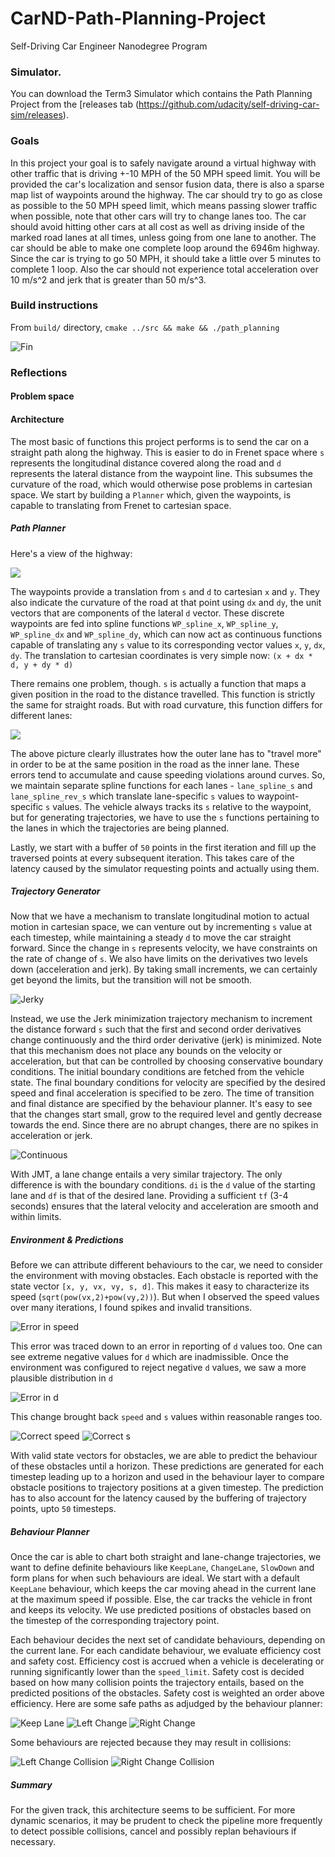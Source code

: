 # CarND-Path-Planning-Project
Self-Driving Car Engineer Nanodegree Program
   
### Simulator.
You can download the Term3 Simulator which contains the Path Planning Project from the [releases tab (https://github.com/udacity/self-driving-car-sim/releases).

### Goals
In this project your goal is to safely navigate around a virtual highway with other traffic that is driving +-10 MPH of the 50 MPH speed limit. You will be provided the car's localization and sensor fusion data, there is also a sparse map list of waypoints around the highway. The car should try to go as close as possible to the 50 MPH speed limit, which means passing slower traffic when possible, note that other cars will try to change lanes too. The car should avoid hitting other cars at all cost as well as driving inside of the marked road lanes at all times, unless going from one lane to another. The car should be able to make one complete loop around the 6946m highway. Since the car is trying to go 50 MPH, it should take a little over 5 minutes to complete 1 loop. Also the car should not experience total acceleration over 10 m/s^2 and jerk that is greater than 50 m/s^3.

### Build instructions

From `build/` directory, `cmake ../src && make && ./path_planning`

![](./images/finished.png "Fin")

### Reflections

#### Problem space

#### Architecture

The most basic of functions this project performs is to send the car on a straight path along the highway. This is easier to do in Frenet space where `s` represents the longitudinal distance covered along the road and `d` represents the lateral distance from the waypoint line. This subsumes the curvature of the road, which would otherwise pose problems in cartesian space. We start by building a `Planner` which, given the waypoints, is capable to translating from Frenet to cartesian space.

##### Path Planner

Here's a view of the highway:

![](./images/highway.png)

The waypoints provide a translation from `s` and `d` to cartesian `x` and `y`. They also indicate the curvature of the road at that point using `dx` and `dy`, the unit vectors that are components of the lateral `d` vector. These discrete waypoints are fed into spline functions `WP_spline_x`, `WP_spline_y`, `WP_spline_dx` and `WP_spline_dy`, which can now act as continuous functions capable of translating any `s` value to its corresponding vector values `x`, `y`, `dx`, `dy`. The translation to cartesian coordinates is very simple now: `(x + dx * d, y + dy * d)`

There remains one problem, though. `s` is actually a function that maps a given position in the road to the distance travelled. This function is strictly the same for straight roads. But with road curvature, this function differs for different lanes:

![](./images/lane_splines.png)

The above picture clearly illustrates how the outer lane has to "travel more" in order to be at the same position in the road as the inner lane. These errors tend to accumulate and cause speeding violations around curves. So, we maintain separate spline functions for each lanes - `lane_spline_s` and `lane_spline_rev_s` which translate lane-specific `s` values to waypoint-specific `s` values. The vehicle always tracks its `s` relative to the waypoint, but for generating trajectories, we have to use the `s` functions pertaining to the lanes in which the trajectories are being planned.

Lastly, we start with a buffer of `50` points in the first iteration and fill up the traversed points at every subsequent iteration. This takes care of the latency caused by the simulator requesting points and actually using them.


##### Trajectory Generator

Now that we have a mechanism to translate longitudinal motion to actual motion in cartesian space, we can venture out by incrementing `s` value at each timestep, while maintaining a steady `d` to move the car straight forward. Since the change in `s` represents velocity, we have constraints on the rate of change of `s`. We also have limits on the derivatives two levels down (acceleration and jerk). By taking small increments, we can certainly get beyond the limits, but the transition will not be smooth.

![](./images/v_and_a.png "Jerky")

Instead, we use the Jerk minimization trajectory mechanism to increment the distance forward `s` such that the first and second order derivatives change continuously and the third order derivative (jerk) is minimized. Note that this mechanism does not place any bounds on the velocity or acceleration, but that can be controlled by choosing conservative boundary conditions. The initial boundary conditions are fetched from the vehicle state. The final boundary conditions for velocity are specified by the desired speed and final acceleration is specified to be zero. The time of transition and final distance are specified by the behaviour planner. It's easy to see that the changes start small, grow to the required level and gently decrease towards the end. Since there are no abrupt changes, there are no spikes in acceleration or jerk.

![](./images/v_and_a_2.png "Continuous")

With JMT, a lane change entails a very similar trajectory. The only difference is with the boundary conditions. `di` is the `d` value of the starting lane and `df` is that of the desired lane. Providing a sufficient `tf` (3-4 seconds) ensures that the lateral velocity and acceleration are smooth and within limits.

##### Environment & Predictions

Before we can attribute different behaviours to the car, we need to consider the environment with moving obstacles. Each obstacle is reported with the state vector `[x, y, vx, vy, s, d]`. This makes it easy to characterize its speed (`sqrt(pow(vx,2)+pow(vy,2))`). But when I observed the speed values over many iterations, I found spikes and invalid transitions. 

![](./images/error_speeds.png "Error in speed")

This error was traced down to an error in reporting of `d` values too. One can see extreme negative values for `d` which are inadmissible. Once the environment was configured to reject negative `d` values, we saw a more plausible distribution in `d`

![](./images/error_ds.png "Error in d")

This change brought back `speed` and `s` values within reasonable ranges too. 

![](./images/correct_speeds.png "Correct speed") ![](./images/correct_ss.png "Correct s")

With valid state vectors for obstacles, we are able to predict the behaviour of these obstacles until a horizon. These predictions are generated for each timestep leading up to a horizon and used in the behaviour layer to compare obstacle positions to trajectory positions at a given timestep. The prediction has to also account for the latency caused by the buffering of trajectory points, upto `50` timesteps.


##### Behaviour Planner

Once the car is able to chart both straight and lane-change trajectories, we want to define definite behaviours like `KeepLane`, `ChangeLane`, `SlowDown` and form plans for when such behaviours are ideal. We start with a default `KeepLane` behaviour, which keeps the car moving ahead in the current lane at the maximum speed if possible. Else, the car tracks the vehicle in front and keeps its velocity. We use predicted positions of obstacles based on the timestep of the corresponding trajectory point.

Each behaviour decides the next set of candidate behaviours, depending on the current lane. For each candidate behaviour, we evaluate efficiency cost and safety cost. Efficiency cost is accrued when a vehicle is decelerating or running significantly lower than the `speed_limit`. Safety cost is decided based on how many collision points the trajectory entails, based on the predicted positions of the obstacles. Safety cost is weighted an order above efficiency. Here are some safe paths as adjudged by the behaviour planner:

![](./images/ok_kl.png "Keep Lane") ![](./images/ok_lc.png "Left Change") ![](./images/ok_rc.png "Right Change") 

Some behaviours are rejected because they may result in collisions:

![](./images/not_ok_lc.png "Left Change Collision") ![](./images/not_ok_rc.png "Right Change Collision") 

##### Summary 

For the given track, this architecture seems to be sufficient. For more dynamic scenarios, it may be prudent to check the pipeline more frequently to detect possible collisions, cancel and possibly replan behaviours if necessary.





